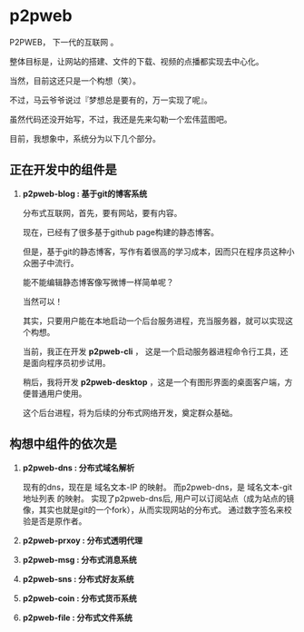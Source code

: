 # p2pweb

P2PWEB， 下一代的互联网 。

整体目标是，让网站的搭建、文件的下载、视频的点播都实现去中心化。

当然，目前这还只是一个构想（笑）。

不过，马云爷爷说过『梦想总是要有的，万一实现了呢』。

虽然代码还没开始写，不过，我还是先来勾勒一个宏伟蓝图吧。

目前，我想象中，系统分为以下几个部分。

## 正在开发中的组件是

1. **p2pweb-blog : 基于git的博客系统**

    分布式互联网，首先，要有网站，要有内容。    

    现在，已经有了很多基于github page构建的静态博客。
    
    但是，基于git的静态博客，写作有着很高的学习成本，因而只在程序员这种小众圈子中流行。
    
    能不能编辑静态博客像写微博一样简单呢？
    
    当然可以！
   
    其实，只要用户能在本地启动一个后台服务进程，充当服务器，就可以实现这个构想。
  
    当前，我正在开发 **p2pweb-cli** ， 这是一个启动服务器进程命令行工具，还是面向程序员初步试用。
    
    稍后，我将开发 **p2pweb-desktop** ，这是一个有图形界面的桌面客户端，方便普通用户使用。
    
    这个后台进程，将为后续的分布式网络开发，奠定群众基础。
    
## 构想中组件的依次是 
    
1. **p2pweb-dns : 分布式域名解析**

    现有的dns，现在是 域名文本-IP 的映射。
    而p2pweb-dns，是 域名文本-git地址列表 的映射。
    实现了p2pweb-dns后, 用户可以订阅站点（成为站点的镜像，其实也就是git的一个fork），从而实现网站的分布式。
    通过数字签名来校验是否是原作者。
    
1. **p2pweb-prxoy : 分布式透明代理**
1. **p2pweb-msg : 分布式消息系统**
1. **p2pweb-sns : 分布式好友系统**
1. **p2pweb-coin : 分布式货币系统**
1. **p2pweb-file : 分布式文件系统**
























